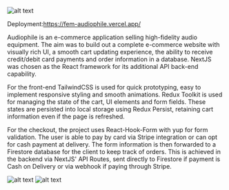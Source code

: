 ![alt text](https://pnguyen-portfolio.vercel.app/detail/desktop/image-audiophile-hero@2x.jpg)

Deployment:https://fem-audiophile.vercel.app/

Audiophile is an e-commerce application selling high-fidelity audio equipment. The aim was to build out a complete e-commerce website with visually rich UI, a smooth cart updating experience, the ability to receive credit/debit card payments and order information in a database. NextJS was chosen as the React framework for its additional API back-end capability.

For the front-end TailwindCSS is used for quick prototyping, easy to implement responsive styling and smooth animations. Redux Toolkit is used for managing the state of the cart, UI elements and form fields. These states are persisted into local storage using Redux Persist, retaining cart information even if the page is refreshed.

For the checkout, the project uses React-Hook-Form with yup for form validation. The user is able to pay by card via Stripe integration or can opt for cash payment at delivery. The form information is then forwarded to a Firestore database for the client to keep track of orders. This is achieved in the backend via NextJS' API Routes, sent directly to Firestore if payment is Cash on Delivery or via webhook if paying through Stripe.

![alt text](https://pnguyen-portfolio.vercel.app/detail/desktop/image-audiophile-preview-1@2x.jpg)
![alt text](https://pnguyen-portfolio.vercel.app/detail/desktop/image-audiophile-preview-2@2x.jpg)
